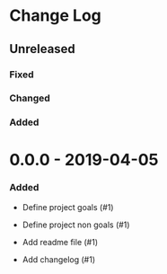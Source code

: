 # Change Log

## Unreleased

### Fixed

### Changed

### Added

# 0.0.0 - 2019-04-05

### Added

- Define project goals (#1)

- Define project non goals (#1)

- Add readme file (#1)

- Add changelog (#1)

